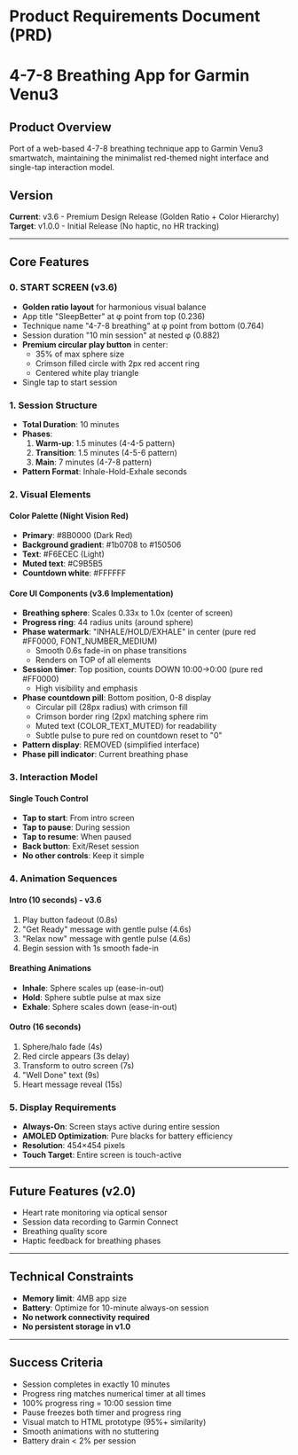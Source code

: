 # Product Requirements Document (PRD)
# 4-7-8 Breathing App for Garmin Venu3

## Product Overview
Port of a web-based 4-7-8 breathing technique app to Garmin Venu3 smartwatch, maintaining the minimalist red-themed night interface and single-tap interaction model.

## Version
**Current**: v3.6 - Premium Design Release (Golden Ratio + Color Hierarchy)
**Target**: v1.0.0 - Initial Release (No haptic, no HR tracking)

---

## Core Features

### 0. START SCREEN (v3.6)
- **Golden ratio layout** for harmonious visual balance
- App title "SleepBetter" at φ point from top (0.236)
- Technique name "4-7-8 breathing" at φ point from bottom (0.764)
- Session duration "10 min session" at nested φ (0.882)
- **Premium circular play button** in center:
  - 35% of max sphere size
  - Crimson filled circle with 2px red accent ring
  - Centered white play triangle
- Single tap to start session

### 1. Session Structure
- **Total Duration**: 10 minutes
- **Phases**:
  1. **Warm-up**: 1.5 minutes (4-4-5 pattern)
  2. **Transition**: 1.5 minutes (4-5-6 pattern)
  3. **Main**: 7 minutes (4-7-8 pattern)
- **Pattern Format**: Inhale-Hold-Exhale seconds

### 2. Visual Elements

#### Color Palette (Night Vision Red)
- **Primary**: #8B0000 (Dark Red)
- **Background gradient**: #1b0708 to #150506
- **Text**: #F6ECEC (Light)
- **Muted text**: #C9B5B5
- **Countdown white**: #FFFFFF

#### Core UI Components (v3.6 Implementation)
- **Breathing sphere**: Scales 0.33x to 1.0x (center of screen)
- **Progress ring**: 44 radius units (around sphere)
- **Phase watermark**: "INHALE/HOLD/EXHALE" in center (pure red #FF0000, FONT_NUMBER_MEDIUM)
  - Smooth 0.6s fade-in on phase transitions
  - Renders on TOP of all elements
- **Session timer**: Top position, counts DOWN 10:00→0:00 (pure red #FF0000)
  - High visibility and emphasis
- **Phase countdown pill**: Bottom position, 0-8 display
  - Circular pill (28px radius) with crimson fill
  - Crimson border ring (2px) matching sphere rim
  - Muted text (COLOR_TEXT_MUTED) for readability
  - Subtle pulse to pure red on countdown reset to "0"
- **Pattern display**: REMOVED (simplified interface)
- **Phase pill indicator**: Current breathing phase

### 3. Interaction Model

#### Single Touch Control
- **Tap to start**: From intro screen
- **Tap to pause**: During session
- **Tap to resume**: When paused
- **Back button**: Exit/Reset session
- **No other controls**: Keep it simple

### 4. Animation Sequences

#### Intro (10 seconds) - v3.6
1. Play button fadeout (0.8s)
2. "Get Ready" message with gentle pulse (4.6s)
3. "Relax now" message with gentle pulse (4.6s)
4. Begin session with 1s smooth fade-in

#### Breathing Animations
- **Inhale**: Sphere scales up (ease-in-out)
- **Hold**: Sphere subtle pulse at max size
- **Exhale**: Sphere scales down (ease-in-out)

#### Outro (16 seconds)
1. Sphere/halo fade (4s)
2. Red circle appears (3s delay)
3. Transform to outro screen (7s)
4. "Well Done" text (9s)
5. Heart message reveal (15s)

### 5. Display Requirements
- **Always-On**: Screen stays active during entire session
- **AMOLED Optimization**: Pure blacks for battery efficiency
- **Resolution**: 454×454 pixels
- **Touch Target**: Entire screen is touch-active

---

## Future Features (v2.0)
- Heart rate monitoring via optical sensor
- Session data recording to Garmin Connect
- Breathing quality score
- Haptic feedback for breathing phases

---

## Technical Constraints
- **Memory limit**: 4MB app size
- **Battery**: Optimize for 10-minute always-on session
- **No network connectivity required**
- **No persistent storage in v1.0**

---

## Success Criteria
- Session completes in exactly 10 minutes
- Progress ring matches numerical timer at all times
- 100% progress ring = 10:00 session time
- Pause freezes both timer and progress ring
- Visual match to HTML prototype (95%+ similarity)
- Smooth animations with no stuttering
- Battery drain < 2% per session
